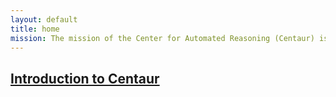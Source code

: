 ```yaml
---
layout: default
title: home
mission: The mission of the Center for Automated Reasoning (Centaur) is to accelerate the state of the art in automated reasoning research by creating new theory and algorithms, building world-class tools, and creating automated reasoning-based solutions to real-world problems.
---
```


<h2><a href="https://www.youtube.com/watch?v=7cYwnMHRC2Y">Introduction to Centaur</a></h2>




